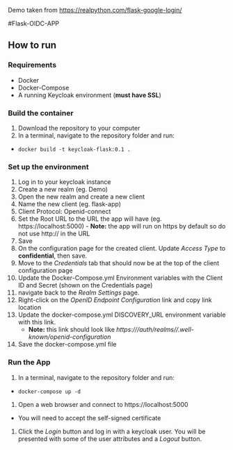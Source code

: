 Demo taken from https://realpython.com/flask-google-login/

#Flask-OIDC-APP

## How to run
### Requirements
- Docker
- Docker-Compose
- A running Keycloak environment (**must have SSL**)

### Build the container
1. Download the repository to your computer
1. In a terminal, navigate to the repository folder and run:
  - `docker build -t keycloak-flask:0.1 .`

### Set up the environment
1. Log in to your keycloak instance
1. Create a new realm (eg. Demo)
1. Open the new realm and create a new client
  1. Name the new client (eg. flask-app)
  1. Client Protocol: Openid-connect
  1. Set the Root URL to the URL the app will have (eg. https://localhost:5000)
    - **Note:** the app will run on https by default so do not use http:// in the URL
  1. Save
1. On the configuration page for the created client. Update *Access Type* to **confidential**, then save.
1. Move to the *Credentials* tab that should now be at the top of the client configuration page
1. Update the Docker-Compose.yml Environment variables with the Client ID and Secret (shown on the Credentials page)
1. navigate back to the *Realm Settings* page.
1. Right-click on the *OpenID Endpoint Configuration* link and copy link location
1. Update the docker-compose.yml DISCOVERY_URL environment variable with this link.
    - **Note:** this link should look like *https://<keycloakURL>/auth/realms/<RealmName>/.well-known/openid-configuration*
1. Save the docker-compose.yml file

### Run the App
1. In a terminal, navigate to the repository folder and run:
  - `docker-compose up -d`
1. Open a web browser and connect to https://localhost:5000
  - You will need to accept the self-signed certificate
1. Click the *Login* button and log in with a keycloak user. You will be presented with some of the user attributes and a *Logout* button.